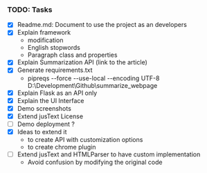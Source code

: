 ### TODO: Tasks

- [x] Readme.md: Document to use the project as an developers
- [x] Explain framework
	- modification
	- English stopwords
	- Paragraph class and properties
- [X] Explain Summarization API (link to the article)
- [X] Generate requirements.txt
    - pipreqs --force --use-local --encoding UTF-8  D:\Development\Github\summarize_webpage
- [X] Explain Flask as an API only
- [X] Explain the UI Interface
- [X] Demo screenshots
- [X] Extend jusText License
- [ ] Demo deployment ?
- [X] Ideas to extend it
    - to create API with customization options
	- to create chrome plugin
- [ ] Extend jusText and HTMLParser to have custom implementation
	- Avoid confusion by modifying the original code


